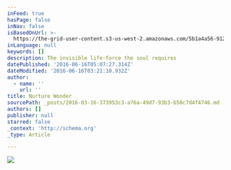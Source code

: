 ```yaml
---
inFeed: true
hasPage: false
inNav: false
isBasedOnUrl: >-
  https://the-grid-user-content.s3-us-west-2.amazonaws.com/5b1a4a56-9122-4be8-a85f-9f5ecc6bb8e8.png
inLanguage: null
keywords: []
description: The invisible life-force the soul requires
datePublished: '2016-06-16T05:07:27.314Z'
dateModified: '2016-06-16T03:21:10.932Z'
author:
  - name: ''
    url: ''
title: Nurture Wonder
sourcePath: _posts/2016-03-16-373953c3-a76a-49d7-93b3-b50c7d4f4746.md
authors: []
publisher: null
starred: false
_context: 'http://schema.org'
_type: Article

---
```

![](https://s3-us-west-2.amazonaws.com/the-grid-img/p/5cafb32ff49f947a25425ac6adb4eb28bc19250c.png)